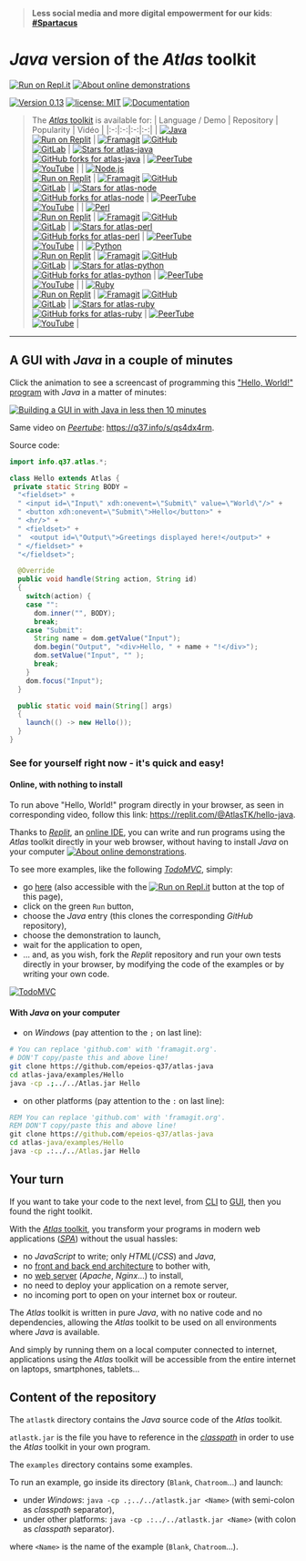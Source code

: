 > **Less social media and more digital empowerment for our kids**: [**#Spartacus**](https://q37.info/s/sqtv9trv)

# *Java* version of the *Atlas* toolkit

[![Run on Repl.it](https://q37.info/s/kpm7xhfm.png)](https://q37.info/s/3vwk3h3n)  [![About online demonstrations](https://img.shields.io/badge/about-online%20demonstrations-informational)](https://q37.info/s/sssznrb4)

[![Version 0.13](https://img.shields.io/static/v1.svg?&color=90b4ed&label=Version&message=0.13&style=for-the-badge)](http://github.com/epeios-q37/atlas-java/)
[![license: MIT](https://img.shields.io/github/license/epeios-q37/atlas-java?color=yellow&style=for-the-badge)](https://github.com/epeios-q37/atlas-java/blob/master/LICENSE)
[![Documentation](https://img.shields.io/static/v1?label=documentation&message=atlastk.org&color=ff69b4&style=for-the-badge)](https://atlastk.org)  



<!--
Si la table ci-dessous est modifiée, alors modifier également (pages du site atlastk.org) :
- la page '_index' ;
-->

> The [*Atlas* toolkit](https://atlastk.org) is available for:
> | Language / Demo | Repository | Popularity | Vidéo |
> |:-:|:-:|:-:|:-:|
> | [![Java](https://q37.info/s/jrnv4mj4.svg)](https://q37.info/s/qtnkp9w4)<br/>[![Run on Replit](https://q37.info/s/kpm7xhfm.png)](https://q37.info/s/3vwk3h3n) | [![Framagit](https://q37.info/s/z4hsg7wc.svg)](https://framagit.org/epeios-q37/atlas-java) [![GitHub](https://q37.info/s/jqrxkdh3.svg)](https://github.com/epeios-q37/atlas-java)<br/>[![GitLab](https://q37.info/s/m4djpmm9.svg)](https://gitlab.com/epeios-q37/atlas-java) | [![Stars for atlas-java](https://img.shields.io/github/stars/epeios-q37/atlas-java.svg?style=social)](https://github.com/epeios-q37/atlas-java/stargazers)<br/>[![GitHub forks for atlas-java](https://img.shields.io/github/forks/epeios-q37/atlas-java.svg?style=social)](https://github.com/epeios-q37/atlas-java/network/) | [![PeerTube](https://q37.info/s/dsvp4n7j.svg)](https://q37.info/s/qs4dx4rm)<br/>[![YouTube](https://q37.info/s/xgq4zgdr.svg)](https://q37.info/s/vd9xz7jp) |
> | [![Node.js](https://q37.info/s/fh7v7kn9.svg)](https://q37.info/s/3d7hr733)<br/>[![Run on Replit](https://q37.info/s/kpm7xhfm.png)](https://q37.info/s/st7gccd4) | [![Framagit](https://q37.info/s/z4hsg7wc.svg)](https://framagit.org/epeios-q37/atlas-node) [![GitHub](https://q37.info/s/jqrxkdh3.svg)](https://github.com/epeios-q37/atlas-node)<br/>[![GitLab](https://q37.info/s/m4djpmm9.svg)](https://gitlab.com/epeios-q37/atlas-node) | [![Stars for atlas-node](https://img.shields.io/github/stars/epeios-q37/atlas-node.svg?style=social)](https://github.com/epeios-q37/atlas-node/stargazers)<br/>[![GitHub forks for atlas-node](https://img.shields.io/github/forks/epeios-q37/atlas-node.svg?style=social)](https://github.com/epeios-q37/atlas-node/network/) | [![PeerTube](https://q37.info/s/dsvp4n7j.svg)](https://q37.info/s/9wtsrwqw)<br/>[![YouTube](https://q37.info/s/xgq4zgdr.svg)](https://q37.info/s/4pcpvrhz) |
> | [![Perl](https://q37.info/s/hgnwnnn3.svg)](https://q37.info/s/4nvmwjgg)<br/>[![Run on Replit](https://q37.info/s/kpm7xhfm.png)](https://q37.info/s/h3h34zgq) | [![Framagit](https://q37.info/s/z4hsg7wc.svg)](https://framagit.org/epeios-q37/atlas-perl) [![GitHub](https://q37.info/s/jqrxkdh3.svg)](https://github.com/epeios-q37/atlas-perl)<br/>[![GitLab](https://q37.info/s/m4djpmm9.svg)](https://gitlab.com/epeios-q37/atlas-perl) | [![Stars for atlas-perl](https://img.shields.io/github/stars/epeios-q37/atlas-perl.svg?style=social)](https://github.com/epeios-q37/atlas-perl/stargazers)<br/>[![GitHub forks for atlas-perl](https://img.shields.io/github/forks/epeios-q37/atlas-perl.svg?style=social)](https://github.com/epeios-q37/atlas-perl/network/) | [![PeerTube](https://q37.info/s/dsvp4n7j.svg)](https://q37.info/s/bvvjj7gk)<br/>[![YouTube](https://q37.info/s/xgq4zgdr.svg)](https://q37.info/s/3g7zdnp7) |
> | [![Python](https://q37.info/s/94937nbb.svg)](https://q37.info/s/pd7j9k4r)<br/>[![Run on Replit](https://q37.info/s/kpm7xhfm.png)](https://q37.info/s/vwpsw73v) | [![Framagit](https://q37.info/s/z4hsg7wc.svg)](https://framagit.org/epeios-q37/atlas-python) [![GitHub](https://q37.info/s/jqrxkdh3.svg)](https://github.com/epeios-q37/atlas-python)<br/>[![GitLab](https://q37.info/s/m4djpmm9.svg)](https://gitlab.com/epeios-q37/atlas-python) | [![Stars for atlas-python](https://img.shields.io/github/stars/epeios-q37/atlas-python.svg?style=social)](https://github.com/epeios-q37/atlas-python/stargazers)<br/>[![GitHub forks for atlas-python](https://img.shields.io/github/forks/epeios-q37/atlas-python.svg?style=social)](https://github.com/epeios-q37/atlas-python/network/) | [![PeerTube](https://q37.info/s/dsvp4n7j.svg)](https://q37.info/s/qfcng9j4)<br/>[![YouTube](https://q37.info/s/xgq4zgdr.svg)](https://q37.info/s/rt9wr4w3) |
> | [![Ruby](https://q37.info/s/zn4qrx9j.svg)](https://q37.info/s/gkfj3zpz)<br/>[![Run on Replit](https://q37.info/s/kpm7xhfm.png)](https://q37.info/s/9thdtmjg) | [![Framagit](https://q37.info/s/z4hsg7wc.svg)](https://framagit.org/epeios-q37/atlas-ruby) [![GitHub](https://q37.info/s/jqrxkdh3.svg)](https://github.com/epeios-q37/atlas-ruby)<br/>[![GitLab](https://q37.info/s/m4djpmm9.svg)](https://gitlab.com/epeios-q37/atlas-ruby) | [![Stars for atlas-ruby](https://img.shields.io/github/stars/epeios-q37/atlas-ruby.svg?style=social)](https://github.com/epeios-q37/atlas-ruby/stargazers)<br/>[![GitHub forks for atlas-ruby](https://img.shields.io/github/forks/epeios-q37/atlas-ruby.svg?style=social)](https://github.com/epeios-q37/atlas-ruby/network/) | [![PeerTube](https://q37.info/s/dsvp4n7j.svg)](https://q37.info/s/fj3trgds)<br/>[![YouTube](https://q37.info/s/xgq4zgdr.svg)](https://q37.info/s/zgb4d9v3) |




---

## A GUI with *Java* in a couple of minutes

Click the animation to see a screencast of programming this ["Hello, World!" program](https://en.wikipedia.org/wiki/%22Hello,_World!%22_program) with *Java* in a matter of minutes:

[![Building a GUI in with *Java* in less then 10 minutes](https://q37.info/s/qp4z37pg.gif)](https://q37.info/s/vd9xz7jp)

Same video on [*Peertube*](https://en.wikipedia.org/wiki/PeerTube): <https://q37.info/s/qs4dx4rm>.

Source code:

```java
import info.q37.atlas.*;

class Hello extends Atlas {
 private static String BODY =
  "<fieldset>" +
  " <input id=\"Input\" xdh:onevent=\"Submit\" value=\"World\"/>" +
  " <button xdh:onevent=\"Submit\">Hello</button>" +
  " <hr/>" +
  " <fieldset>" +
  "  <output id=\"Output\">Greetings displayed here!</output>" +
  " </fieldset>" +
  "</fieldset>";

  @Override
  public void handle(String action, String id)
  {
    switch(action) {
    case "":
      dom.inner("", BODY);
      break;
    case "Submit":
      String name = dom.getValue("Input");
      dom.begin("Output", "<div>Hello, " + name + "!</div>");
      dom.setValue("Input", "" );
      break;
    }
    dom.focus("Input");
  }

  public static void main(String[] args)
  {
    launch(() -> new Hello());
  }
}
```

### See for yourself right now - it's quick and easy!

#### Online, with nothing to install

To run above "Hello, World!" program directly in your browser, as seen in corresponding video, follow this link: <https://replit.com/@AtlasTK/hello-java>.

Thanks to [*Replit*](https://q37.info/s/mxmgq3qm), an [online IDE](https://q37.info/s/zzkzbdw7), you can write and run programs using the *Atlas* toolkit directly in your web browser, without having to install *Java* on your computer [![About online demonstrations](https://img.shields.io/badge/about-online%20demonstrations-informational)](https://q37.info/s/sssznrb4).

To see more examples, like the following [*TodoMVC*](http://todomvc.com/), simply:
- go [here](https://q37.info/s/3vwk3h3n) (also accessible with the [![Run on Repl.it](https://q37.info/s/kpm7xhfm.png)](https://q37.info/s/3vwk3h3n) button at the top of this page),
- click on the green `Run` button,
- choose the *Java* entry (this clones the corresponding *GitHub* repository),
- choose the demonstration to launch,
- wait for the application to open, 
- … and, as you wish, fork the *Replit* repository and run your own tests directly in your browser, by modifying the code of the examples or by writing your own code.

[![TodoMVC](https://q37.info/download/TodoMVC.gif "The TodoMVC application made with the Atlas toolkit")](https://q37.info/s/3vwk3h3n)

#### With *Java* on your computer

- on *Windows* (pay attention to the `;` on last line):
```bash
# You can replace 'github.com' with 'framagit.org'.
# DON'T copy/paste this and above line!
git clone https://github.com/epeios-q37/atlas-java
cd atlas-java/examples/Hello
java -cp .;../../Atlas.jar Hello
```

- on other platforms (pay attention to the `:` on last line):
```bat
REM You can replace 'github.com' with 'framagit.org'.
REM DON'T copy/paste this and above line!
git clone https://github.com/epeios-q37/atlas-java
cd atlas-java/examples/Hello
java -cp .:../../Atlas.jar Hello
```



## Your turn

If you want to take your code to the next level, from [CLI](https://q37.info/s/cnh9nrw9) to [GUI](https://q37.info/s/hw9n3pjs), then you found the right toolkit.

With the [*Atlas* toolkit](http://atlastk.org/), you transform your programs in modern web applications ([*SPA*](https://q37.info/s/7sbmxd3j)) without the usual hassles:
- no *JavaScript* to write; only *HTML*(/*CSS*) and *Java*,
- no [front and back end architecture](https://q37.info/s/px7hhztd) to bother with,
- no [web server](https://q37.info/s/n3hpwsht) (*Apache*, *Nginx*…) to install,
- no need to deploy your application on a remote server,
- no incoming port to open on your internet box or routeur.

The *Atlas* toolkit is written in pure *Java*, with no native code and no dependencies, allowing the *Atlas* toolkit to be used on all environments where *Java* is available. 

And simply by running them on a local computer connected to internet, applications using the *Atlas* toolkit will be accessible from the entire internet on laptops, smartphones, tablets…

## Content of the repository

The `atlastk` directory contains the *Java* source code of the *Atlas* toolkit.

`atlastk.jar` is the file you have to reference in the [*classpath*](https://en.wikipedia.org/wiki/Classpath_(Java)) in order to use the *Atlas* toolkit in your own program.

The `examples` directory contains some examples.

To run an example, go inside its directory (`Blank`, `Chatroom`…) and launch:

- under *Windows*: `java -cp .;../../atlastk.jar <Name>` (with semi-colon as *classpath* separator),
- under other platforms: `java -cp .:../../atlastk.jar <Name>` (with colon as *classpath* separator).

where `<Name>` is the name of the example (`Blank`, `Chatroom`…).

